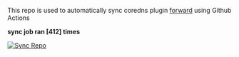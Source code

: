 This repo is used to automatically sync coredns plugin [forward](https://github.com/QZLin/forward) using Github Actions

**sync job ran [412] times**

[![Sync Repo](https://github.com/QZLin/coredns-extract/actions/workflows/sync.yaml/badge.svg)](https://github.com/QZLin/coredns-extract/actions/workflows/sync.yaml)
